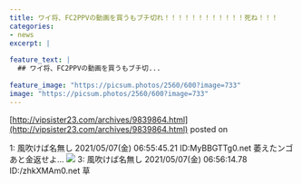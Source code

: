 ```yaml
---
title: ワイ将、FC2PPVの動画を買うもブチ切れ！！！！！！！！！！！！死ね！！！
categories:
- news
excerpt: |
  
feature_text: |
  ## ワイ将、FC2PPVの動画を買うもブチ切...
  
feature_image: "https://picsum.photos/2560/600?image=733"
image: "https://picsum.photos/2560/600?image=733"
---
```


[http://vipsister23.com/archives/9839864.html](http://vipsister23.com/archives/9839864.html)
posted on 

<!--more-->

1: 風吹けば名無し 2021/05/07(金) 06:55:45.21 ID:MyBBGTTg0.net 萎えたンゴあと金返せよ… ![](https://livedoor.blogimg.jp/vipsister23/imgs/6/b/6bbfb857-s.jpg) 3: 風吹けば名無し 2021/05/07(金) 06:56:14.78 ID:/zhkXMAm0.net 草
